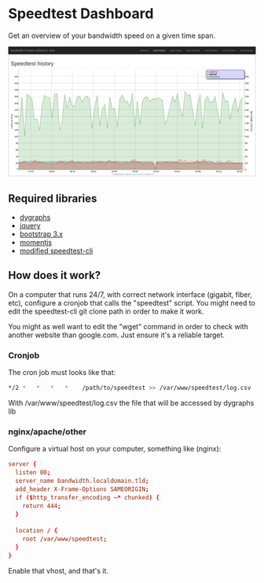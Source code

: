 # Speedtest Dashboard

Get an overview of your bandwidth speed on a given time span.

![Alt text](/dashboard-example.jpg?raw=true "Screenshot")

## Required libraries
  * [dygraphs](http://dygraphs.com/)
  * [jquery](http://jquery.com/)
  * [bootstrap 3.x](http://getbootstrap.com/)
  * [momentjs](http://momentjs.com/)
  * [modified speedtest-cli](https://github.com/cjeanneret/speedtest-cli)

## How does it work?
On a computer that runs 24/7, with correct network interface (gigabit, fiber, etc),
configure a cronjob that calls the "speedtest" script.
You might need to edit the speedtest-cli git clone path in order to make it work.

You might as well want to edit the "wget" command in order to check with another website
than google.com. Just ensure it's a reliable target.

### Cronjob

The cron job must looks like that:
```Bash
*/2 *   *   *   *    /path/to/speedtest >> /var/www/speedtest/log.csv
```

With /var/www/speedtest/log.csv the file that will be accessed by dygraphs lib

### nginx/apache/other
Configure a virtual host on your computer, something like (nginx):
```conf
server {
  listen 80;
  server_name bandwidth.localdomain.tld;
  add_header X-Frame-Options SAMEORIGIN;
  if ($http_transfer_encoding ~* chunked) {
    return 444;
  }

  location / {
    root /var/www/speedtest;
  }
}
```
Enable that vhost, and that's it.
